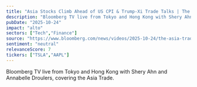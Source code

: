 ```yaml
---
title: "Asia Stocks Climb Ahead of US CPI & Trump-Xi Trade Talks | The Asia Trade, 10/24/25"
description: "Bloomberg TV live from Tokyo and Hong Kong with Shery Ahn and Annabelle Droulers, covering the Asia Trade."
pubDate: "2025-10-24"
impact: "alto"
sectors: ["Tech","Finance"]
source: "https://www.bloomberg.com/news/videos/2025-10-24/the-asia-trade-10-24-2025-video"
sentiment: "neutral"
relevanceScore: 7
tickers: ["TSLA","AAPL"]
---
```


Bloomberg TV live from Tokyo and Hong Kong with Shery Ahn and Annabelle Droulers, covering the Asia Trade.

